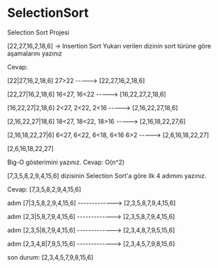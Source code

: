 # SelectionSort
Selection Sort Projesi

[22,27,16,2,18,6] -> Insertion Sort
Yukarı verilen dizinin sort türüne göre aşamalarını yazınız

Cevap:

[22|27,16,2,18,6]
27>22 -----> [22,27,16,2,18,6]

[22,27|16,2,18,6]
16<27, 16<22 -----> [16,22,27,2,18,6]

[16,22,27|2,18,6]
2<27, 2<22, 2<16 -----> [2,16,22,27,18,6]

[2,16,22,27|18,6]
18<27, 18<22, 18>16 -----> [2,16,18,22,27,6]

[2,16,18,22,27|6]
6<27, 6<22, 6<18, 6<16 6>2 -----> [2,6,16,18,22,27]

[2,6,16,18,22,27]

Big-O gösterimini yazınız.
Cevap: O(n^2)

[7,3,5,8,2,9,4,15,6] dizisinin Selection Sort'a göre ilk 4 adımını yazınız.

Cevap: [7,3,5,8,2,9,4,15,6]

adım [7|3,5,8,2,9,4,15,6] -------------> [2,3,5,8,7,9,4,15,6]

adım [2,3|5,8,7,9,4,15,6] -------------> [2,3,5,8,7,9,4,15,6]

adım [2,3,5|8,7,9,4,15,6] -------------> [2,3,4,8,7,9,5,15,6]

adım [2,3,4,8|7,9,5,15,6] -------------> [2,3,4,5,7,9,8,15,6]

son durum: [2,3,4,5,7,9,8,15,6]
